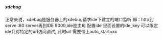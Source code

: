 ##### xdebug
正常来说，xdebug是服务器上的xdebug请求ide下建立的端口监听
即：http到serve :80 server再到IDE 9000,ide是主角
配置ide 里面设置的ide_key 可以限定ide只对特定的url访问调试, 此时url 需要带上auto_start=xx
